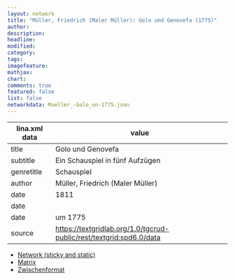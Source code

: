 ```yaml
---
layout: network
title: "Müller, Friedrich (Maler Müller): Golo und Genovefa (1775)"
author:
description:
headline:
modified:
category:
tags:
imagefeature: 
mathjax: 
chart: 
comments: true
featured: false
list: false
networkdata: Mueller_-Golo_un-1775.json
---
```

lina.xml data  | value
------------- | -------------
title|Golo und Genovefa
subtitle|Ein Schauspiel in fünf Aufzügen
genretitle|Schauspiel
author|Müller, Friedrich (Maler Müller)
date|1811
date|
date|um 1775
source|https://textgridlab.org/1.0/tgcrud-public/rest/textgrid:spd6.0/data


* [Network (sticky and static)](/network0008)
* [Matrix](/matrix0008)
* [Zwischenformat](/lina0008 )
